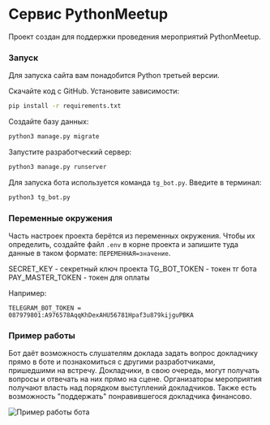 # Сервис PythonMeetup

Проект создан для поддержки проведения мероприятий PythonMeetup.


### Запуск

Для запуска сайта вам понадобится Python третьей версии.

Скачайте код с GitHub. Установите зависимости:

```sh
pip install -r requirements.txt
```

Создайте базу данных:

```sh
python3 manage.py migrate
```

Запустите разработческий сервер:

```sh
python3 manage.py runserver
```

Для запуска бота используется команда `tg_bot.py`. Введите в терминал:

```sh
python3 tg_bot.py 
```

### Переменные окружения

Часть настроек проекта берётся из переменных окружения. Чтобы их определить, создайте файл `.env` в корне проекта и запишите туда данные в таком формате: `ПЕРЕМЕННАЯ=значение`.


SECRET_KEY - секретный ключ проекта
TG_BOT_TOKEN - токен тг бота
PAY_MASTER_TOKEN - токен для оплаты

Например:

```TELEGRAM_BOT_TOKEN = 087979801:A976578AqqKhDexAHU56781Hpaf3u879kijguPBKA```


### Пример работы

Бот даёт возможность слушателям доклада задать вопрос докладчику прямо в боте и познакомиться с другими разработчиками, пришедшими на встречу. Докладчики, в свою очередь, могут получать вопросы и отвечать на них прямо на сцене. Организаторы мероприятия получают власть над порядком выступлений докладчиков. Также есть возможность "поддержать" понравившегося докладчика финансово. 


![Пример работы бота](https://github.com/busypenguin/Homework/blob/main/бот.gif?raw=true)
